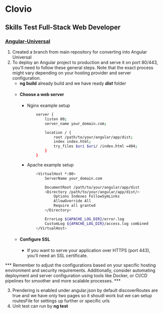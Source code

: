 # Clovio
## Skills Test Full-Stack Web Developer

### [Angular-Universal](https://github.com/awwm/clovio/tree/angular-universal/angular)
1. Created a branch from main repository for converting into Angular Universal
2. To deploy an Angular project to production and serve it on port 80/443, you'll need to follow these general steps. Note that the exact process might vary depending on your hosting provider and server configuration.
    - **ng build** already build and we have ready ***dist*** folder
    - #### Choose a web server ####
        - Nginx example setup
            ```bash
                server {
                    listen 80;
                    server_name your_domain.com;

                    location / {
                        root /path/to/your/angular/app/dist;
                        index index.html;
                        try_files $uri $uri/ /index.html =404;
                    }
                }
            ```
        - Apache example setup
            ```bash
                <VirtualHost *:80>
                    ServerName your_domain.com

                    DocumentRoot /path/to/your/angular/app/dist
                    <Directory /path/to/your/angular/app/dist/>
                        Options Indexes FollowSymLinks
                        AllowOverride All
                        Require all granted
                    </Directory>

                    ErrorLog ${APACHE_LOG_DIR}/error.log
                    CustomLog ${APACHE_LOG_DIR}/access.log combined
                </VirtualHost>
            ```
    - #### Configure SSL ####
        - If you want to serve your application over HTTPS (port 443), you'll need an SSL certificate. 

*** Remember to adjust the configurations based on your specific hosting environment and security requirements. Additionally, consider automating deployment and server configuration using tools like Docker, or CI/CD pipelines for smoother and more scalable processes. ***

3. Prendering is enabled under angular.json by default discoverRoutes are true and we have only two pages so it shoudl work but we can setup routesFile for settings up further or specific urls
4. Unit test can run by **ng test**